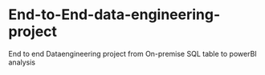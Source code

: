 # End-to-End-data-engineering-project
End to end Dataengineering project from On-premise SQL table to powerBI analysis
